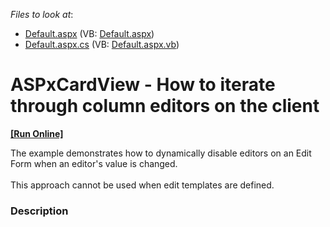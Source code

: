 <!-- default file list -->
*Files to look at*:

* [Default.aspx](./CS/Default.aspx) (VB: [Default.aspx](./VB/Default.aspx))
* [Default.aspx.cs](./CS/Default.aspx.cs) (VB: [Default.aspx.vb](./VB/Default.aspx.vb))
<!-- default file list end -->
# ASPxCardView - How to iterate through column editors on the client
<!-- run online -->
**[[Run Online]](https://codecentral.devexpress.com/t338569/)**
<!-- run online end -->


The example demonstrates how to dynamically disable editors on an Edit Form when an editor's value is changed.<br><br>This approach cannot be used when edit templates are defined.


<h3>Description</h3>

&nbsp;

<br/>



